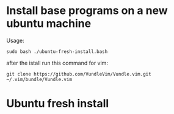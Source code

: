 # Install base programs on a new ubuntu machine

Usage:
```
sudo bash ./ubuntu-fresh-install.bash
```
after the istall run this command for vim:
```
git clone https://github.com/VundleVim/Vundle.vim.git ~/.vim/bundle/Vundle.vim
```
# Ubuntu fresh install
